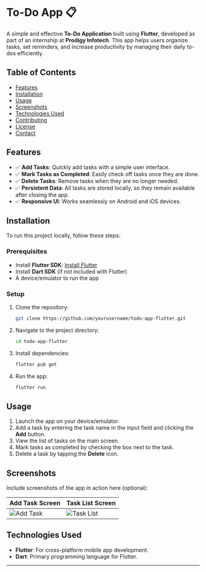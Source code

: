 
# To-Do App 📋

A simple and effective **To-Do Application** built using **Flutter**, developed as part of an internship at **Prodigy Infotech**. This app helps users organize tasks, set reminders, and increase productivity by managing their daily to-dos efficiently.

## Table of Contents
- [Features](#features)
- [Installation](#installation)
- [Usage](#usage)
- [Screenshots](#screenshots)
- [Technologies Used](#technologies-used)
- [Contributing](#contributing)
- [License](#license)
- [Contact](#contact)

## Features
- ✅ **Add Tasks**: Quickly add tasks with a simple user interface.
- ✅ **Mark Tasks as Completed**: Easily check off tasks once they are done.
- ✅ **Delete Tasks**: Remove tasks when they are no longer needed.
- ✅ **Persistent Data**: All tasks are stored locally, so they remain available after closing the app.
- ✅ **Responsive UI**: Works seamlessly on Android and iOS devices.

## Installation

To run this project locally, follow these steps:

### Prerequisites
- Install **Flutter SDK**: [Install Flutter](https://flutter.dev/docs/get-started/install)
- Install **Dart SDK** (if not included with Flutter)
- A device/emulator to run the app

### Setup
1. Clone the repository:
   ```bash
   git clone https://github.com/yourusername/todo-app-flutter.git
   ```
2. Navigate to the project directory:
   ```bash
   cd todo-app-flutter
   ```
3. Install dependencies:
   ```bash
   flutter pub get
   ```
4. Run the app:
   ```bash
   flutter run
   ```

## Usage

1. Launch the app on your device/emulator.
2. Add a task by entering the task name in the input field and clicking the **Add** button.
3. View the list of tasks on the main screen.
4. Mark tasks as completed by checking the box next to the task.
5. Delete a task by tapping the **Delete** icon.

## Screenshots

Include screenshots of the app in action here (optional):

| Add Task Screen      | Task List Screen      |
|----------------------|-----------------------|
| ![Add Task](path_to_image) | ![Task List](path_to_image) |

## Technologies Used

- **Flutter**: For cross-platform mobile app development.
- **Dart**: Primary programming language for Flutter.

---
